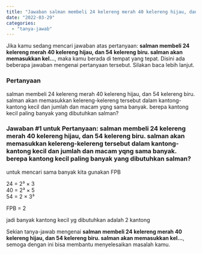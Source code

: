 ```yaml
---
title: "Jawaban salman membeli 24 kelereng merah 40 kelereng hijau, dan 54 kelereng biru. salman akan memasukkan kel..."
date: "2022-03-29"
categories: 
  - "tanya-jawab"
---
```


Jika kamu sedang mencari jawaban atas pertanyaan: **salman membeli 24 kelereng merah 40 kelereng hijau, dan 54 kelereng biru. salman akan memasukkan kel...**, maka kamu berada di tempat yang tepat. Disini ada beberapa jawaban mengenai pertanyaan tersebut. Silakan baca lebih lanjut.

### Pertanyaan

salman membeli 24 kelereng merah 40 kelereng hijau, dan 54 kelereng biru. salman akan memasukkan kelereng-kelereng tersebut dalam kantong-kantong kecil dan jumlah dan macam yqng sama banyak. berepa kantong kecil paling banyak yang dibutuhkan salman?

### Jawaban #1 untuk Pertanyaan: salman membeli 24 kelereng merah 40 kelereng hijau, dan 54 kelereng biru. salman akan memasukkan kelereng-kelereng tersebut dalam kantong-kantong kecil dan jumlah dan macam yqng sama banyak. berepa kantong kecil paling banyak yang dibutuhkan salman?

untuk mencari sama banyak kita gunakan FPB  
  
24 = 2³ × 3  
40 = 2³ × 5  
54 = 2 × 3³  
  
FPB = 2  
  
jadi banyak kantong kecil yg dibutuhkan adalah 2 kantong  
  

Sekian tanya-jawab mengenai **salman membeli 24 kelereng merah 40 kelereng hijau, dan 54 kelereng biru. salman akan memasukkan kel...**, semoga dengan ini bisa membantu menyelesaikan masalah kamu.
